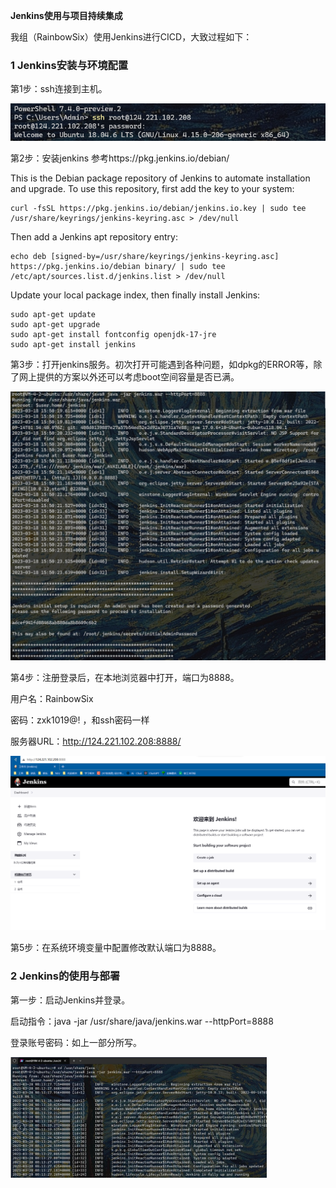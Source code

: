 **Jenkins使用与项目持续集成**

我组（RainbowSix）使用Jenkins进行CICD，大致过程如下：

### 1 Jenkins安装与环境配置

第1步：ssh连接到主机。

![image-20230319001345916](jenkins.assets/image-20230319001345916.png)

第2步：安装jenkins 参考https://pkg.jenkins.io/debian/

This is the Debian package repository of Jenkins to automate installation and upgrade. To use this repository, first add the key to your system:

```shell
curl -fsSL https://pkg.jenkins.io/debian/jenkins.io.key | sudo tee /usr/share/keyrings/jenkins-keyring.asc > /dev/null
```

Then add a Jenkins apt repository entry:

```shell
echo deb [signed-by=/usr/share/keyrings/jenkins-keyring.asc] https://pkg.jenkins.io/debian binary/ | sudo tee  /etc/apt/sources.list.d/jenkins.list > /dev/null
```

Update your local package index, then finally install Jenkins:

```shell
sudo apt-get update
sudo apt-get upgrade
sudo apt-get install fontconfig openjdk-17-jre
sudo apt-get install jenkins
```

第3步：打开jenkins服务。初次打开可能遇到各种问题，如dpkg的ERROR等，除了网上提供的方案以外还可以考虑boot空间容量是否已满。

<img src="jenkins.assets/image-20230319002153451.png" alt="image-20230319002153451" style="zoom:67%;" />

第4步：注册登录后，在本地浏览器中打开，端口为8888。

用户名：RainbowSix

密码：zxk1019@! ，和ssh密码一样

服务器URL：http://124.221.102.208:8888/

![image-20230319001504351](jenkins.assets/image-20230319001504351.png)

第5步：在系统环境变量中配置修改默认端口为8888。

### 2 Jenkins的使用与部署

第一步：启动Jenkins并登录。

启动指令：java -jar /usr/share/java/jenkins.war --httpPort=8888

登录账号密码：如上一部分所写。

<img src="jenkins.assets/image-20230320161931950.png" alt="image-20230320161931950" style="zoom: 40%;" />